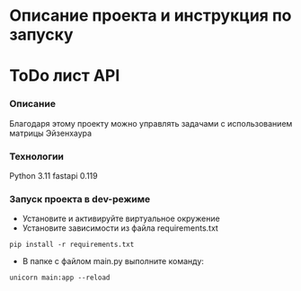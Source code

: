 # Описание проекта и инструкция по запуску

# ToDo лист API
### Описание
Благодаря этому проекту можно управлять задачами с использованием матрицы Эйзенхаура
### Технологии
Python 3.11
fastapi 0.119
### Запуск проекта в dev-режиме
- Установите и активируйте виртуальное окружение
- Установите зависимости из файла requirements.txt
```
pip install -r requirements.txt
```
- В папке с файлом main.py выполните команду:
```
unicorn main:app --reload
